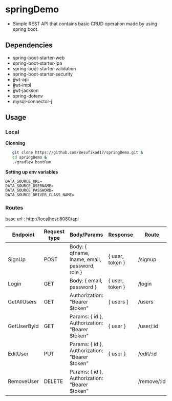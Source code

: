 # springDemo

- Simple REST API that contains basic CRUD operation made by using spring boot.

## Dependencies 

- spring-boot-starter-web
- spring-boot-starter-jpa
- spring-boot-starter-validation
- spring-boot-starter-security
- jjwt-api
- jjwt-impl
- jjwt-jackson
- spring-dotenv
- mysql-connector-j

## Usage

### Local

**Clonning**

```bash
   git clone https://github.com/Besufikad17/springDemo.git &
   cd springDemo &
   ./gradlew bootRun
```

**Setting up env variables**

```
DATA_SOURCE_URL=
DATA_SOURCE_USERNAME=
DATA_SOURCE_PASSWORD=
DATA_SOURCE_DRIVER_CLASS_NAME=
```

### Routes

base url : http://localhost:8080/api


| Endpoint    | Request type | Body/Params                                       | Response            | Route          |
|-------------|--------------|---------------------------------------------------|---------------------|----------------|
| SignUp      | POST         | Body: { qfname, lname, email, password, role  }   | { user, token }     | /signup        |
| Login       | GET          | Body: { email, password }                         | { user, token }     | /login         |
| GetAllUsers | GET          | Authorization: "Bearer $token"                    | [ users ]           | /users         |
| GetUserById | GET          | Params: { id }, Authorization: "Bearer $token"    | { user }            | /user/:id      |
| EditUser    | PUT          | Params: { id }, Authorization: "Bearer $token"    | { user }            | /edit/:id      |
| RemoveUser  | DELETE       | Params: { id }, Authorization: "Bearer $token"    |                     | /remove/:id    | 
